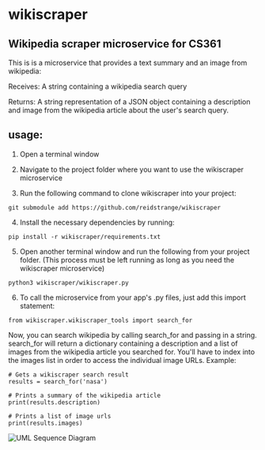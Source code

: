 # wikiscraper
## Wikipedia scraper microservice for CS361

This is is a microservice that provides a text summary and an image from wikipedia:

Receives:
A string containing a wikipedia search query

Returns:
A string representation of a JSON object containing a description and image from the wikipedia article about the user's search query.

## usage:

1. Open a terminal window

2. Navigate to the project folder where you want to use the wikiscraper microservice

3. Run the following command to clone wikiscraper into your project:
```
git submodule add https://github.com/reidstrange/wikiscraper
```

4. Install the necessary dependencies by running:
```
pip install -r wikiscraper/requirements.txt
```

5. Open another terminal window and run the following from your project folder.
(This process must be left running as long as you need the wikiscraper microservice)
```
python3 wikiscraper/wikiscraper.py
```

6. To call the microservice from your app's .py files, just add this import statement:
```
from wikiscraper.wikiscraper_tools import search_for
```

Now, you can search wikipedia by calling search_for and passing in a string.
search_for will return a dictionary containing a description and a list of images
from the wikipedia article you searched for.  You'll have to index into the images list
in order to access the individual image URLs.
Example:
```
# Gets a wikiscraper search result
results = search_for('nasa')

# Prints a summary of the wikipedia article
print(results.description)

# Prints a list of image urls
print(results.images)
```

![UML Sequence Diagram](https://drive.google.com/file/d/11hnpeV40RebEIpkCfKOpjZ-ncbuw8YOd/view?usp=sharing)




